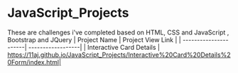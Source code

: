 # JavaScript_Projects
These are challenges i've completed based on HTML, CSS and JavaScript , Bootstrap and JQuery
| Project Name          | Project View Link |
| ----------------------| ------------------|
| Interactive Card Details | https://11aj.github.io/JavaScript_Projects/Interactive%20Card%20Details%20Form/index.html|
